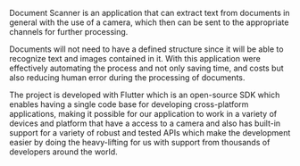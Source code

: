 Document Scanner is an application that can extract text from documents in general with the use of a camera, which then can be sent to the appropriate channels for further processing.

Documents will not need to have a defined structure since it will be able to recognize text and images contained in it. With this application were effectively automating the process and not only saving time, and costs but also reducing human error during the processing of documents.

The project is developed with Flutter which is an open-source SDK which enables having a single code base for developing cross-platform applications, making it possible for our application to work in a variety of devices and platform that have a access to a camera and also has built-in support for a variety of robust and tested APIs which make the development easier by doing the heavy-lifting for us with support from thousands of developers around the world.
